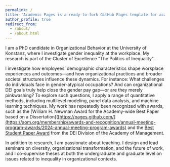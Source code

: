 ```yaml
---
permalink: /
title: "Academic Pages is a ready-to-fork GitHub Pages template for academic personal websites"
author_profile: true
redirect_from: 
  - /about/
  - /about.html
---
```


I am a PhD candidate in Organizational Behavior at the University of Konstanz, where I investigate gender inequality at the workplace. My research is part of the Cluster of Excellence "The Politics of Inequality".

I investigate how employees’ demographic characteristics shape workplace experiences and outcomes—and how organizational practices and broader societal structures influence these dynamics. For instance: What challenges do individuals face in gender-atypical occupations? And can organizational DEI goals truly help close the gender pay gap—or are they merely pinkwashing? To explore such questions, I apply a range of quantitative methods, including multilevel modeling, panel data analysis, and machine learning techniques. My work has repeatedly been recognized with awards, such as the [William H. Newman Award for the Academy-wide Best Paper based on a Dissertation]([https://pages.github.com/](https://aom.org/membership/awards-and-recognition/annual-meeting-program-awards/2024-annual-meeting-program-awards) and the [Best Student Paper Award](https://dei.aom.org/dei/awards/beststudentpaper) from the DEI Division of the Academy of Management.

In addition to research, I am passionate about teaching. I design and lead seminars on diversity, organizational transformation, and the future of work, and I co-supervise theses at both the undergraduate and graduate level on issues related to inequality in organizational contexts.

